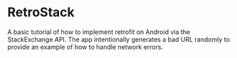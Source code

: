 # RetroStack
A basic tutorial of how to implement retrofit on Android via the StackExchange API.
The app intentionally generates a bad URL randomly to provide an example of how to handle network errors. 
